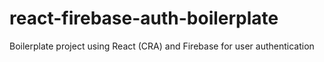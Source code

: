 # react-firebase-auth-boilerplate
Boilerplate project using React (CRA) and Firebase for user authentication
